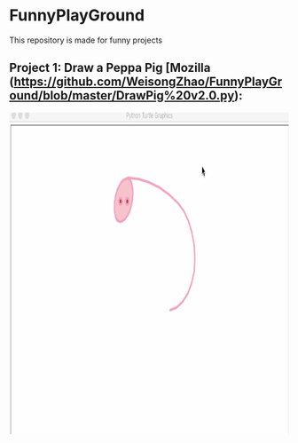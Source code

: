 # FunnyPlayGround
This repository is made for funny projects
## Project 1: Draw a Peppa Pig [Mozilla (https://github.com/WeisongZhao/FunnyPlayGround/blob/master/DrawPig%20v2.0.py):
  <div align=center><center><img src="./resource/DrawPig.gif" height="580"></center>
